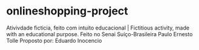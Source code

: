 # onlineshopping-project
Ativivdade ficticia, feito com intuito educacional | Fictitious activity, made with an educational purpose.
Feito no Senai Suíço-Brasileira Paulo Ernesto Tolle
Proposto por: Eduardo Inocencio
